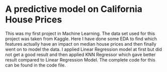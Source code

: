 # A predictive model on California House Prices
This was my first project in Machine Learning. The data set used for this project was taken from Kaggle. Here I have done some EDA to find which features actually have an impact on median house prices and then finally went on to model the data. I applied Linear Regression model at first but did not get a good result and then applied KNN Regressor which gave better result compared to Linear Regression Model. The complete code for this can be found in the code file.
